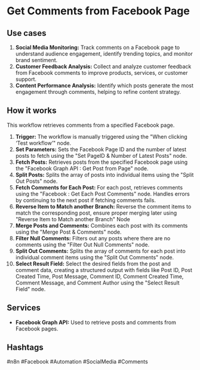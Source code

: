 # Get Comments from Facebook Page

## Use cases

1.  **Social Media Monitoring:** Track comments on a Facebook page to understand audience engagement, identify trending topics, and monitor brand sentiment.
2.  **Customer Feedback Analysis:** Collect and analyze customer feedback from Facebook comments to improve products, services, or customer support.
3.  **Content Performance Analysis:** Identify which posts generate the most engagement through comments, helping to refine content strategy.

## How it works

This workflow retrieves comments from a specified Facebook page.

1.  **Trigger:** The workflow is manually triggered using the "When clicking ‘Test workflow’" node.
2.  **Set Parameters:** Sets the Facebook Page ID and the number of latest posts to fetch using the "Set PageID & Number of Latest Posts" node.
3.  **Fetch Posts:** Retrieves posts from the specified Facebook page using the "Facebook Graph API : Get Post from Page" node.
4.  **Split Posts:** Splits the array of posts into individual items using the "Split Out Posts" node.
5.  **Fetch Comments for Each Post:** For each post, retrieves comments using the "Facebook : Get Each Post Comments" node. Handles errors by continuing to the next post if fetching comments fails.
6.  **Reverse Item to Match another Branch:** Reverse the comment items to match the corresponding post, ensure proper merging later using "Reverse Item to Match another Branch" Node
7.  **Merge Posts and Comments:** Combines each post with its comments using the "Merge Post & Comments" node.
8.  **Filter Null Comments:** Filters out any posts where there are no comments using the "Filter Out Null Comments" node.
9.  **Split Out Comments:** Splits the array of comments for each post into individual comment items using the "Split Out Comments" node.
10. **Select Result Field:** Select the desired fields from the post and comment data, creating a structured output with fields like Post ID, Post Created Time, Post Message, Comment ID, Comment Created Time, Comment Message, and Comment Author using the "Select Result Field" node.

## Services

*   **Facebook Graph API:** Used to retrieve posts and comments from Facebook pages.

## Hashtags

#n8n #Facebook #Automation #SocialMedia #Comments

